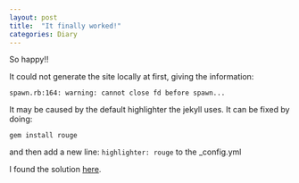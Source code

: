 ```yaml
---
layout: post
title:  "It finally worked!"
categories: Diary
---
```


So happy!!

It could not generate the site locally at first, giving the information:

`spawn.rb:164: warning: cannot close fd before spawn...`

It may be caused by the default highlighter the jekyll uses. It can be fixed by doing:

`gem install rouge`

and then add a new line:
`highlighter: rouge`
to the _config.yml

I found the solution [here].

[here]: http://stackoverflow.com/questions/16498287/jekyll-liquid-exception-cannot-load-such-file-yajl-2-0-yajl

